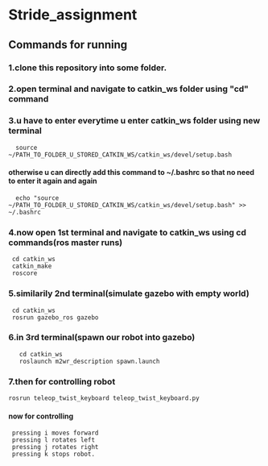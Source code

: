 # Stride_assignment
## Commands for running
### 1.clone this repository into some folder.
### 2.open terminal and navigate to catkin_ws folder using "cd" command
### 3.u have to enter everytime u enter catkin_ws folder using new terminal
      source ~/PATH_TO_FOLDER_U_STORED_CATKIN_WS/catkin_ws/devel/setup.bash 
#### otherwise u can directly add this command to ~/.bashrc so that no need to enter it again and again
      echo "source ~/PATH_TO_FOLDER_U_STORED_CATKIN_WS/catkin_ws/devel/setup.bash" >> ~/.bashrc
### 4.now open 1st terminal and navigate to catkin_ws using cd commands(ros master runs)
     cd catkin_ws
     catkin_make
     roscore 
### 5.similarily 2nd terminal(simulate gazebo with empty world)
     cd catkin_ws
     rosrun gazebo_ros gazebo
### 6.in 3rd terminal(spawn our robot into gazebo)
       cd catkin_ws
       roslaunch m2wr_description spawn.launch
### 7.then for controlling robot
    rosrun teleop_twist_keyboard teleop_twist_keyboard.py
#### now for controlling 
     pressing i moves forward
     pressing l rotates left
     pressing j rotates right
     pressing k stops robot.
     
